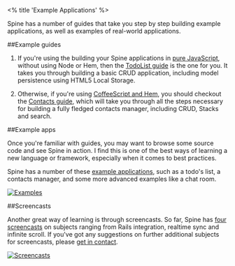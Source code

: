 <% title 'Example Applications' %>

Spine has a number of guides that take you step by step building example applications, as well as examples of real-world applications.

##Example guides

1. If you're using the building your Spine applications in [pure JavaScript](<%= docs_path("started_js") %>), without using Node or Hem, then the [TodoList guide](<%= docs_path("example2") %>) is the one for you. It takes you through building a basic CRUD application, including model persistence using HTML5 Local Storage.

1. Otherwise, if you're using [CoffeeScript and Hem](<%= docs_path("started") %>), you should checkout the [Contacts guide](<%= docs_path("example_contacts") %>), which will take you through all the steps necessary for building a fully fledged contacts manager, including CRUD, Stacks and search.

##Example apps

Once you're familiar with guides, you may want to browse some source code and see Spine in action. I find this is one of the best ways of learning a new language or framework, especially when it comes to best practices. 

Spine has a number of these [example applications](<%= pages_path("examples") %>), such as a todo's list, a contacts manager, and some more advanced examples like a chat room. 

[![Examples](https://lh4.googleusercontent.com/_IH1OempnqUc/TZF1gMnidmI/AAAAAAAABKE/b9rp9RdtA3o/s300/Screen%20shot%202011-03-29%20at%2018.58.12.png)](<%= pages_path("examples") %>)

##Screencasts

Another great way of learning is through screencasts. So far, Spine has [four screencasts](<%= pages_path("screencasts") %>) on subjects ranging from Rails integration, realtime sync and infinite scroll. If you've got any suggestions on further additional subjects for screencasts, please [get in contact](<%= pages_path("community") %>).

[![Screencasts](https://lh5.googleusercontent.com/-tHDIpeZ2b10/TqsIaQgMkrI/AAAAAAAABcE/oKDNP7p45ZI/s300/Screen%252520Shot%2525202011-10-28%252520at%25252020.52.37.png)](<%= pages_path("screencasts") %>)